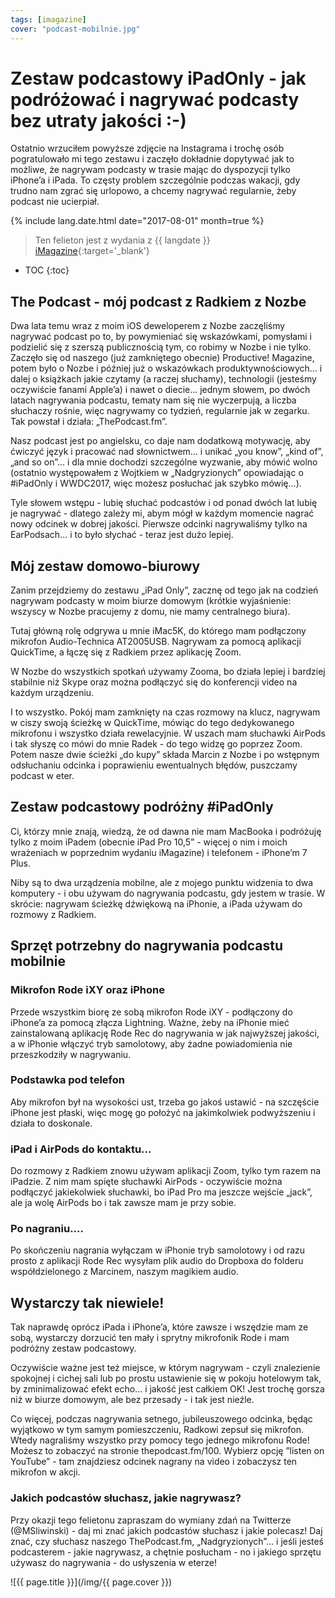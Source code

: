 ```yaml
---
tags: [imagazine]
cover: "podcast-mobilnie.jpg"
---
```


# Zestaw podcastowy iPadOnly - jak podróżować i nagrywać podcasty bez utraty jakości :-)

Ostatnio wrzuciłem powyższe zdjęcie na Instagrama i trochę osób pogratulowało mi tego zestawu i zaczęło dokładnie dopytywać jak to możliwe, że nagrywam podcasty w trasie mając do dyspozycji tylko iPhone’a i iPada. To częsty problem szczególnie podczas wakacji, gdy trudno nam zgrać się urlopowo, a chcemy nagrywać regularnie, żeby podcast nie ucierpiał. 

<!--More-->

{% include lang.date.html date="2017-08-01" month=true %}

> Ten felieton jest z wydania z {{ langdate }} [iMagazine](https://imagazine.pl){:target='_blank'}

* TOC
{:toc}

## The Podcast - mój podcast z Radkiem z Nozbe

Dwa lata temu wraz z moim iOS deweloperem z Nozbe zaczęliśmy nagrywać podcast po to, by powymieniać się wskazówkami, pomysłami i podzielić się z szerszą publicznością tym, co robimy w Nozbe i nie tylko. Zaczęło się od naszego (już zamkniętego obecnie) Productive! Magazine, potem było o Nozbe i później już o wskazówkach produktywnościowych... i dalej o książkach jakie czytamy (a raczej słuchamy), technologii (jesteśmy oczywiście fanami Apple’a) i nawet o diecie... jednym słowem, po dwóch latach nagrywania podcastu, tematy nam się nie wyczerpują, a liczba słuchaczy rośnie, więc nagrywamy co tydzień, regularnie jak w zegarku. Tak powstał i działa: „ThePodcast.fm”.

Nasz podcast jest po angielsku, co daje nam dodatkową motywację, aby ćwiczyć język i pracować nad słownictwem... i unikać „you know”, „kind of”, „and so on”... i dla mnie dochodzi szczególne wyzwanie, aby mówić wolno (ostatnio występowałem z Wojtkiem w „Nadgryzionych” opowiadając o #iPadOnly i WWDC2017, więc możesz posłuchać jak szybko mówię...).

Tyle słowem wstępu - lubię słuchać podcastów i od ponad dwóch lat lubię je nagrywać - dlatego zależy mi, abym mógł w każdym momencie nagrać nowy odcinek w dobrej jakości. Pierwsze odcinki nagrywaliśmy tylko na EarPodsach... i to było słychać - teraz jest dużo lepiej.

## Mój zestaw domowo-biurowy

Zanim przejdziemy do zestawu „iPad Only”, zacznę od tego jak na codzień nagrywam podcasty w moim biurze domowym (krótkie wyjaśnienie: wszyscy w Nozbe pracujemy z domu, nie mamy centralnego biura).

Tutaj główną rolę odgrywa u mnie iMac5K, do którego mam podłączony mikrofon Audio-Technica AT2005USB. Nagrywam za pomocą aplikacji QuickTime, a łączę się z Radkiem przez aplikację Zoom.

W Nozbe do wszystkich spotkań używamy Zooma, bo działa lepiej i bardziej stabilnie niż Skype oraz można podłączyć się do konferencji video na każdym urządzeniu.

I to wszystko. Pokój mam zamknięty na czas rozmowy na klucz, nagrywam w ciszy swoją ścieżkę w QuickTime, mówiąc do tego dedykowanego mikrofonu i wszystko działa rewelacyjnie. W uszach mam słuchawki AirPods i tak słyszę co mówi do mnie Radek - do tego widzę go poprzez Zoom. Potem nasze dwie ścieżki „do kupy” składa Marcin z Nozbe i po wstępnym odsłuchaniu odcinka i poprawieniu ewentualnych błędów, puszczamy podcast w eter.

## Zestaw podcastowy podróżny #iPadOnly

Ci, którzy mnie znają, wiedzą, że od dawna nie mam MacBooka i podróżuję tylko z moim iPadem (obecnie iPad Pro 10,5” - więcej o nim i moich wrażeniach w poprzednim wydaniu iMagazine) i telefonem - iPhone’m 7 Plus.

Niby są to dwa urządzenia mobilne, ale z mojego punktu widzenia to dwa komputery - i obu używam do nagrywania podcastu, gdy jestem w trasie. W skrócie: nagrywam ścieżkę dźwiękową na iPhonie, a iPada używam do rozmowy z Radkiem.

## Sprzęt potrzebny do nagrywania podcastu mobilnie

### Mikrofon Rode iXY oraz iPhone

Przede wszystkim biorę ze sobą mikrofon Rode iXY - podłączony do iPhone’a za pomocą złącza Lightning. Ważne, żeby na iPhonie mieć zainstalowaną aplikację Rode Rec do nagrywania w jak najwyższej jakości, a w iPhonie włączyć tryb samolotowy, aby żadne powiadomienia nie przeszkodziły w nagrywaniu.

### Podstawka pod telefon

Aby mikrofon był na wysokości ust, trzeba go jakoś ustawić - na szczęście iPhone jest płaski, więc mogę go położyć na jakimkolwiek podwyższeniu i działa to doskonale.

### iPad i AirPods do kontaktu...

Do rozmowy z Radkiem znowu używam aplikacji Zoom, tylko tym razem na iPadzie. Z nim mam spięte słuchawki AirPods - oczywiście można podłączyć jakiekolwiek słuchawki, bo iPad Pro ma jeszcze wejście „jack”, ale ja wolę AirPods bo i tak zawsze mam je przy sobie.

### Po nagraniu....

Po skończeniu nagrania  wyłączam w iPhonie tryb samolotowy i od razu prosto z aplikacji Rode Rec wysyłam plik audio do Dropboxa do folderu współdzielonego z Marcinem, naszym magikiem audio.

## Wystarczy tak niewiele!

Tak naprawdę oprócz iPada i iPhone’a, które zawsze i wszędzie mam ze sobą, wystarczy dorzucić ten mały i sprytny mikrofonik Rode i mam podróżny zestaw podcastowy.

Oczywiście ważne jest też miejsce, w którym nagrywam - czyli znalezienie spokojnej i cichej sali lub po prostu ustawienie się w pokoju hotelowym tak, by zminimalizować efekt echo... i jakość jest całkiem OK! Jest trochę gorsza niż w biurze domowym, ale bez przesady - i tak jest nieźle.

Co więcej, podczas nagrywania setnego, jubileuszowego odcinka, będąc wyjątkowo w tym samym pomieszczeniu, Radkowi zepsuł się mikrofon. Wtedy nagraliśmy wszystko przy pomocy tego jednego mikrofonu Rode! Możesz to zobaczyć na stronie thepodcast.fm/100. Wybierz opcję ”listen on YouTube” - tam znajdziesz odcinek nagrany na video i zobaczysz ten mikrofon w akcji.

### Jakich podcastów słuchasz, jakie nagrywasz?

Przy okazji tego felietonu zapraszam do wymiany zdań na Twitterze (@MSliwinski) - daj mi znać jakich podcastów słuchasz i jakie polecasz! Daj znać, czy słuchasz naszego ThePodcast.fm, „Nadgryzionych”... i jeśli jesteś podcasterem - jakie nagrywasz, a chętnie posłucham - no i jakiego sprzętu używasz do nagrywania - do usłyszenia w eterze!



![{{ page.title }}](/img/{{ page.cover }})

[n]: https://nozbe.com/pl/?a=mike